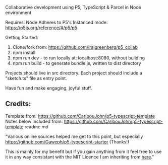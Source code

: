 Collaborative development using P5, TypeScript & Parcel in Node environment

Requires: Node
Adheres to P5's Instanced mode: https://p5js.org/reference/#/p5/p5

Getting Started:

1. Clone/fork from: https://github.com/irajgreenberg/p5_collab
2. npm install
3. npm run dev  - to run locally at: localhost:8080, without building
4. npm run build - to generate bundle.js, written to dist directory

Projects should live in src directory. Each project should include a "sketch.ts" file as entry point.

Have fun and make engaging, joyful stuff.



## Credits:
Template from: https://github.com/CaribouJohn/p5-typescript-template
Notes below included from: https://github.com/CaribouJohn/p5-typescript-template readme.md

"Various online sources helped me get to this point, but especially https://github.com/Gaweph/p5-typescript-starter (Thanks!) 

This is mainly for my benefit but if you gain anything from it feel free to use it in any way consistant with the MIT Licence I am inheriting from [here](https://github.com/Gaweph/p5-typescript-starter)." 
